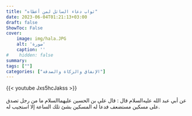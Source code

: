 ```yaml
---
title: "ثواب دعاء السائل لمن أعطاه"
date: 2023-06-04T01:21:13+03:00
draft: false
ShowToc: False
cover:
    image: img/hala.JPG
    alt: 'صورة'
    caption: ''
#    hidden: false
summary: 
tags: [""]
categories: ["الإنفاق والزكاة والصدقة"]
---
```

{{< youtube Jxs5hcJakss >}}  
 <br>
عن أبي عبد الله عليه‌السلام قال :
قال علي بن الحسين عليهما‌السلام ما من رجل تصدق على مسكين مستضعف
فدعا له المسكين بشئ تلك الساعة إلا استجيب له.

